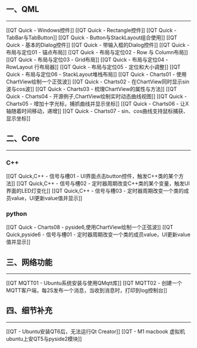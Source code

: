 

## 一、QML
---
[[QT Quick - Windows控件]]
[[QT Quick - Rectangle控件]]
[[QT Quick - TabBar与TabButton]]
[[QT Quick - Button与StackLayout组合使用]]
[[QT Quick - 基本的Dialog控件]]
[[QT Quick - 带输入框的Dialog控件]]
[[QT Quick - 布局与定位01 - 锚点布局]]
[[QT Quick - 布局与定位02 - Row 与 Column布局]]
[[QT Quick - 布局与定位03 - Grid布局]]
[[QT Quick - 布局与定位04 - RowLayout 行布局器]]
[[QT Quick - 布局与定位05 - 定位和大小调整]]
[[QT Quick - 布局与定位06 - StackLayout堆栈布局]]
[[QT Quick - Charts01 - 使用ChartView绘制一个正弦波]]
[[QT Quick - Charts02 - 在ChartView同时显示sin波与cos波]]
[[QT Quick - Charts03 - 梳理ChartView的属性与方法]]
[[QT Quick - Charts04 - 开源例子,ChartView绘制实时动态曲线视图]]
[[QT Quick - Charts05 - 增加十字光标，捕抓曲线并显示坐标]]
[[QT Quick - Charts06 - 让X轴随着时间移动，递增]]
[[QT Quick - Charts07 - sin、cos曲线支持鼠标捕获、显示坐标]]

## 二、Core
---
### C++
[[QT Quick,C++ - 信号与槽01 - UI界面点击button控件，触发C++类的某个方法]]
[[QT Quick,C++ - 信号与槽02 - 定时器周期改变C++类的某个变量，触发UI界面的LED灯变化]]
[[QT Quick,C++ - 信号与槽03 - 定时器周期改变一个类的成员value，UI更新value值并显示]]



### python
[[QT Quick - Charts08 - pyside6,使用ChartView绘制一个正弦波]]
[[QT Quick,pyside6 - 信号与槽01 - 定时器周期改变一个类的成员value，UI更新value值并显示]]




## 三、网络功能
---
[[QT MQTT01 - Ubuntu系统安装与使用QMqtt库]]
[[QT MQTT02 - 创建一个MQTT客户端，每2S发布一个消息，当收到消息时，打印到log控制台]]



## 四、细节补充
---
[[QT - Ubuntu安装QT6后，无法运行Qt Creator]]
[[QT - M1 macbook 虚拟机ubuntu上安QT5与pyside2模块]]

